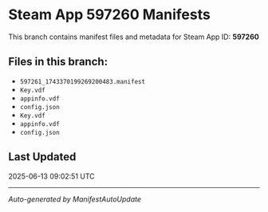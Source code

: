 # Steam App 597260 Manifests

This branch contains manifest files and metadata for Steam App ID: **597260**

## Files in this branch:
- `597261_1743370199269200483.manifest`
- `Key.vdf`
- `appinfo.vdf`
- `config.json`
- `Key.vdf`
- `appinfo.vdf`
- `config.json`

## Last Updated
2025-06-13 09:02:51 UTC

---
*Auto-generated by ManifestAutoUpdate*
